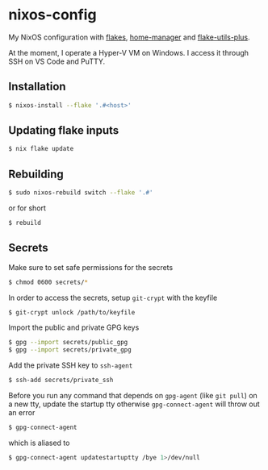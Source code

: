 # nixos-config
My NixOS configuration with [flakes](https://nixos.wiki/wiki/Flakes),
[home-manager](https://github.com/nix-community/home-manager) and
[flake-utils-plus](https://github.com/gytis-ivaskevicius/flake-utils-plus).

At the moment, I operate a Hyper-V VM on Windows. I access it through SSH on
VS Code and PuTTY.

## Installation
```bash
$ nixos-install --flake '.#<host>'
```

## Updating flake inputs
```bash
$ nix flake update
```

## Rebuilding
```bash
$ sudo nixos-rebuild switch --flake '.#'
```
or for short
```bash
$ rebuild
```

## Secrets
Make sure to set safe permissions for the secrets
```bash
$ chmod 0600 secrets/*
```

In order to access the secrets, setup `git-crypt` with the keyfile
```bash
$ git-crypt unlock /path/to/keyfile
```

Import the public and private GPG keys
```bash
$ gpg --import secrets/public_gpg
$ gpg --import secrets/private_gpg
```

Add the private SSH key to `ssh-agent`
```bash
$ ssh-add secrets/private_ssh
```

Before you run any command that depends on `gpg-agent` (like `git pull`) on a new tty,
update the startup tty otherwise `gpg-connect-agent` will throw out an error
```bash
$ gpg-connect-agent
```
which is aliased to
```bash
$ gpg-connect-agent updatestartuptty /bye 1>/dev/null
```